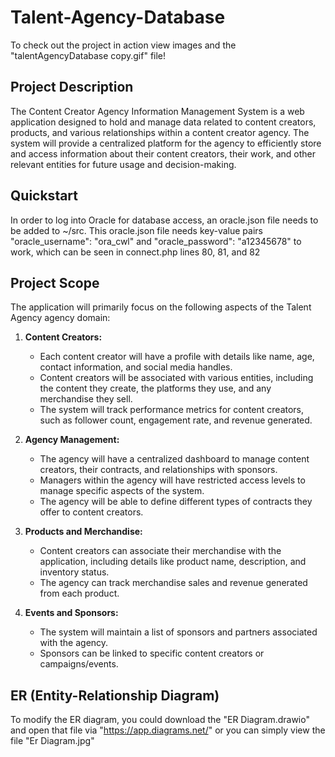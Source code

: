 # Talent-Agency-Database

To check out the project in action view images and the "talentAgencyDatabase copy.gif" file! 

## Project Description

The Content Creator Agency Information Management System is a web application designed to hold and manage data related to content creators, products, and various relationships within a content creator agency. The system will provide a centralized platform for the agency to efficiently store and access information about their content creators, their work, and other relevant entities for future usage and decision-making.

## Quickstart

In order to log into Oracle for database access, an oracle.json file needs to be added to ~/src. This oracle.json file needs key-value pairs "oracle_username": "ora_cwl" and "oracle_password": "a12345678" to work, which can be seen in connect.php lines 80, 81, and 82

## Project Scope

The application will primarily focus on the following aspects of the Talent Agency agency domain:

1. **Content Creators:**
   - Each content creator will have a profile with details like name, age, contact information, and social media handles.
   - Content creators will be associated with various entities, including the content they create, the platforms they use, and any merchandise they sell.
   - The system will track performance metrics for content creators, such as follower count, engagement rate, and revenue generated.

2. **Agency Management:**
   - The agency will have a centralized dashboard to manage content creators, their contracts, and relationships with sponsors.
   - Managers within the agency will have restricted access levels to manage specific aspects of the system.
   - The agency will be able to define different types of contracts they offer to content creators.

3. **Products and Merchandise:**
   - Content creators can associate their merchandise with the application, including details like product name, description, and inventory status.
   - The agency can track merchandise sales and revenue generated from each product.

4. **Events and Sponsors:**
   - The system will maintain a list of sponsors and partners associated with the agency.
   - Sponsors can be linked to specific content creators or campaigns/events.

## ER (Entity-Relationship Diagram)
To modify the ER diagram, you could download the "ER Diagram.drawio" and open that file via "https://app.diagrams.net/" or you can simply view the file "Er Diagram.jpg"
